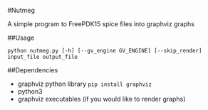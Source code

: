 #Nutmeg

A simple program to FreePDK15 spice files into graphviz graphs

##Usage

`python nutmeg.py [-h] [--gv_engine GV_ENGINE] [--skip_render] input_file output_file`

##Dependencies

* graphviz python library
    `pip install graphviz`
* python3
* graphviz executables (if you would like to render graphs)



